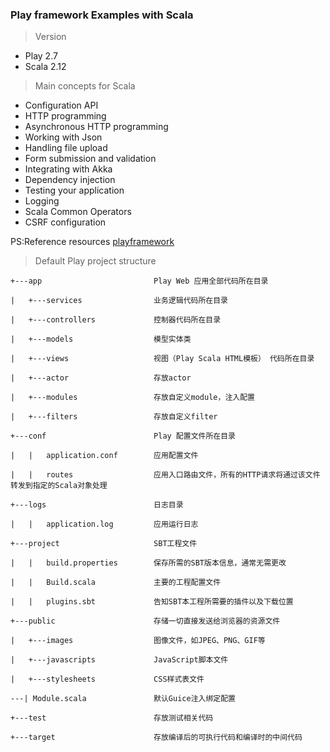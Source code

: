 ### Play framework Examples with Scala

> Version

* Play 2.7 
* Scala 2.12

> Main concepts for Scala

* Configuration API
* HTTP programming
* Asynchronous HTTP programming
* Working with Json
* Handling file upload
* Form submission and validation
* Integrating with Akka
* Dependency injection
* Testing your application
* Logging
* Scala Common Operators
* CSRF configuration
  
PS:Reference resources [playframework](https://www.playframework.com/documentation/2.7.x/ScalaHome)

> Default Play project structure
  
```
+---app                         Play Web 应用全部代码所在目录

|   +---services                业务逻辑代码所在目录

|   +---controllers             控制器代码所在目录

|   +---models                  模型实体类

|   +---views                   视图（Play Scala HTML模板） 代码所在目录

|   +---actor                   存放actor

|   +---modules                 存放自定义module，注入配置

|   +---filters                 存放自定义filter

+---conf                        Play 配置文件所在目录

|   |   application.conf        应用配置文件

|   |   routes                  应用入口路由文件，所有的HTTP请求将通过该文件转发到指定的Scala对象处理

+---logs                        日志目录

|   |   application.log         应用运行日志

+---project                     SBT工程文件

|   |   build.properties        保存所需的SBT版本信息，通常无需更改

|   |   Build.scala             主要的工程配置文件

|   |   plugins.sbt             告知SBT本工程所需要的插件以及下载位置

+---public                      存储一切直接发送给浏览器的资源文件

|   +---images                  图像文件，如JPEG、PNG、GIF等

|   +---javascripts             JavaScript脚本文件

|   +---stylesheets             CSS样式表文件

---| Module.scala               默认Guice注入绑定配置

+---test                        存放测试相关代码

+---target                      存放编译后的可执行代码和编译时的中间代码

```